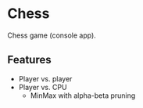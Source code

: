 # Chess

Chess game (console app).

## Features

* Player vs. player
* Player vs. CPU
  * MinMax with alpha-beta pruning
